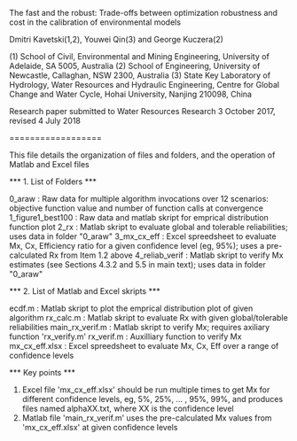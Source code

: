 The fast and the robust: Trade-offs between optimization robustness and cost in the calibration of environmental models

Dmitri Kavetski(1,2), Youwei Qin(3) and George Kuczera(2)

(1) School of Civil, Environmental and Mining Engineering, University of Adelaide, SA 5005, Australia
(2) School of Engineering, University of Newcastle, Callaghan, NSW 2300, Australia
(3) State Key Laboratory of Hydrology, Water Resources and Hydraulic Engineering, Centre for Global Change and Water Cycle, Hohai University, Nanjing 210098, China

Research paper submitted to Water Resources Research 3 October 2017, revised 4 July 2018

==================

This file details the organization of files and folders, and the operation of Matlab and Excel files


*** 1. List of Folders ***

0_araw            : Raw data for multiple algorithm invocations over 12 scenarios: objective function value and number of function calls at convergence
1_figure1_best100 : Raw data and matlab skript for emprical distribution function plot
2_rx              : Matlab skript to evaluate global and tolerable reliabilities; uses data in folder "0_araw"
3_mx_cx_eff       : Excel spreedsheet to evaluate Mx, Cx, Efficiency ratio for a given confidence level (eg, 95%); uses a pre-calculated Rx from Item 1.2 above
4_reliab_verif    : Matlab skript to verify Mx estimates (see Sections 4.3.2 and 5.5 in main text); uses data in folder "0_araw"


*** 2. List of Matlab and Excel skripts ***

ecdf.m            : Matlab skript to plot the emprical distribution plot of given algorithm
rx_calc.m         : Matlab skript to evaluate Rx with given global/tolerable reliabilities
main_rx_verif.m   : Matlab skript to verify Mx; requires axiliary function 'rx_verify.m'
rx_verif.m        : Auxilliary function to verify Mx
mx_cx_eff.xlsx    : Excel spreedsheet to evaluate Mx, Cx, Eff over a range of confidence levels


*** Key points ***

1. Excel file 'mx_cx_eff.xlsx' should be run multiple times to get Mx for different confidence levels, eg, 5%, 25%, ... , 95%, 99%, and produces files named alphaXX.txt, where XX is the confidence level
2. Matlab file 'main_rx_verif.m' uses the pre-calculated Mx values from 'mx_cx_eff.xlsx' at given confidence levels
